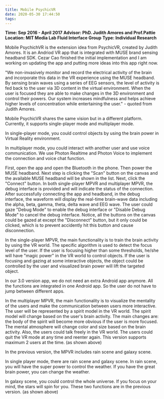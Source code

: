 ```yaml
---
title: Mobile PsychicVR
date: 2020-05-30 17:44:50
tags:
---
```


**Time: Sep 2016 - April 2017**
**Advisor: PhD. Judith Amores and Prof.Pattie**
**Location: MIT Media Lab Fluid Interface Group**
**Type: Individual Research**

Mobile PsychichVR is the extension idea from PsychicVR, created by Judith Amores. It is an Andriod VR app that is integrated with MUSE brand sensing headband SDK. Cezar Cao finished the initial implementation and I am working on updating the app and putting more ideas into this app right now. 

\"We non-invasively monitor and record the electrical activity of the brain and incorporate this data in the VR experience using the MUSE headband. By sensing brain waves using a series of EEG sensors, the level of activity is fed back to the user via 3D content in the virtual environment. When the user is focused they are able to make changes in the 3D environment and control their powers. Our system increases mindfulness and helps achieve higher levels of concentration while entertaining the user.\" - quoted from Judith Amores.

Mobile PsychicVR shares the same vision but in a different platform. Currently, it supports single-player mode and multiplayer mode.

In single-player mode, you could control objects by using the brain power in Virtual Reality environment. 

In multiplayer mode,  you could interact with another user and use voice communication. We use Photon Realtime and Photon Voice to implement the connection and voice chat function.


First, open the app and open the Bluetooth in the phone. Then power the MUSE headband. Next step is clicking the \"Scan" button on the canvas and the available MUSE headband will be shown in the list. Next, click the \"Connect\" button. In both single-player MPVR and multiplayer MPVR, the debug interface is provided and will indicate the status of the connection. After successfully connecting the app and headband, in the debug interface, the waveform will display the real-time brain-wave data including the alpha, beta, gamma, theta, delta wave and EEG wave. The user could gaze \"Debug Mode\" to enable the debug interface or \"Disable Debug Mode\" to cancel the debug interface. Notice, all the buttons on the canvas could be gazed at except the \"Disconnect\" button, but it only could be clicked, which is to prevent accidently hit this button and cause disconnection.

In the single-player MPVR, the main functionality is to train the brain activity by using the VR world. The specific algorithm is used to detect the focus level of the user. If the user is focusing higher than some thresholds, he/she will have \"magic power\" in the VR world to control objects. If the user is focusing and gazing at some interactive objects, the object could be controlled by the user and visualized brain power will lift the targeted object.

In our 3.0 version app, we do not need an extra Android app anymore. All the functions are integrated in one Android app. So the user do not have to jump between different apps.


In the multiplayer MPVR, the main functionality is to visualize the mentality of the users and make the communication between users more interactive. The user will be represented by a spirit model in the VR world. The spirit model will change based on the user\'s brain activity. The main changes are: the body of the spirit will become more obvious if the user is more focused. The mental atmosphere will change color and size based on the brain activity. Also, the users could talk freely in the VR world. The users could quit the VR mode at any time and reenter again. This version supports maximum 2 users at the time. (as shown above)


In the previous version, the MPVR includes rain scene and galaxy scene.

In single player mode, there are rain scene and galaxy scene. In rain scene, you will have the super power to control the weather. If you have the great brain power, you can change the weather.

In galaxy scene, you could control the whole universe. If you focus on your mind, the stars will spin for you. These two functions are in the previous version. (as shown above)

 


